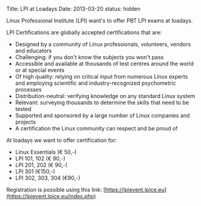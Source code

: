 Title: LPI at Loadays
Date: 2013-03-20
status: hidden

Linux Professional Institute (LPI) want's to offer PBT LPI exams at
loadays.

LPI Certifications are globally accepted certifications that are:

- Designed by a community of Linux professionals, volunteers, vendors
  and educators
- Challenging: if you don't know the subjects you won't pass
- Accessible and available at thousands of test centres around the world
  or at special events
- Of high quality: relying on critical input from numerous Linux experts
  and employing scientific and industry-recognized psychometric
  processes
- Distribution-neutral: verifying knowledge on any standard Linux system
- Relevant: surveying thousands to determine the skills that need to be
  tested
- Supported and sponsored by a large number of Linux companies and
  projects
- A certification the Linux community can respect and be proud of

At loadays we want to offer certification for:

- Linux Essentials (€ 50,-)
- LPI 101, 102 (€ 90,-)
- LPI 201, 202 (€ 90,-)
- LPI 301 (€150,-)
- LPI 302, 303, 304 (€90,-)

Registration is possible using this link:
  [https://lpievent.lpice.eu](https://lpievent.lpice.eu/index.php)

